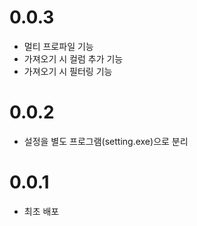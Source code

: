 0.0.3
=====
- 멀티 프로파일 기능
- 가져오기 시 컬럼 추가 기능 
- 가져오기 시 필터링 기능

0.0.2
=====
- 설정을 별도 프로그램(setting.exe)으로 분리

0.0.1
=====
- 최초 배포